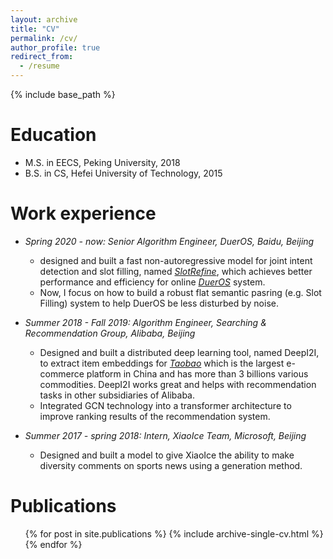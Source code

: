 ```yaml
---
layout: archive
title: "CV"
permalink: /cv/
author_profile: true
redirect_from:
  - /resume
---
```


{% include base_path %}

Education
======
* M.S. in EECS, Peking University, 2018
* B.S. in CS, Hefei University of Technology, 2015

Work experience
======
* *Spring 2020 - now: Senior Algorithm Engineer, DuerOS, Baidu, Beijing*
  * designed and built a fast non-autoregressive model for joint intent detection and slot filling, named 
  [*SlotRefine*](https://arxiv.org/pdf/2010.02693.pdf), which achieves better performance and efficiency for online
  [*DuerOS*](https://dueros.baidu.com/en/index.html) system.
  * Now, I focus on how to build a robust flat semantic pasring (e.g. Slot Filling) system to help DuerOS be 
  less disturbed by noise.

* *Summer 2018 - Fall 2019: Algorithm Engineer, Searching & Recommendation Group, Alibaba, Beijing*
  * Designed and built a distributed deep learning tool, named DeepI2I, to extract item embeddings for 
  [*Taobao*](https://www.taobao.com/)  which is the largest e-commerce platform in China and has more than 3 billions 
  various commodities. DeepI2I works great and helps with recommendation tasks in other subsidiaries of Alibaba.
  * Integrated GCN technology into a transformer architecture to improve ranking results of the recommendation system.
 
* *Summer 2017 - spring 2018: Intern, XiaoIce Team, Microsoft, Beijing*
  * Designed and built a model to give XiaoIce the ability to make diversity comments on sports news using
   a generation method.

Publications
======
  <ul>{% for post in site.publications %}
    {% include archive-single-cv.html %}
  {% endfor %}</ul>

